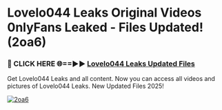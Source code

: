 # Lovelo044 Leaks Original Videos 0nlyFans Leaked - Files Updated! (2oa6)

<h3>🔴 CLICK HERE 🌐==►► <a href="https://tinyurl.com/2r6w6z4p" rel="nofollow">Lovelo044 Leaks Updated Files</a></h3>

Get Lovelo044 Leaks and all content. Now you can access all videos and pictures of Lovelo044 Leaks. New Updated Files 2025!

[![2oa6](https://i.imgur.com/CCmkfDU.gif)](https://tinyurl.com/2r6w6z4p)
